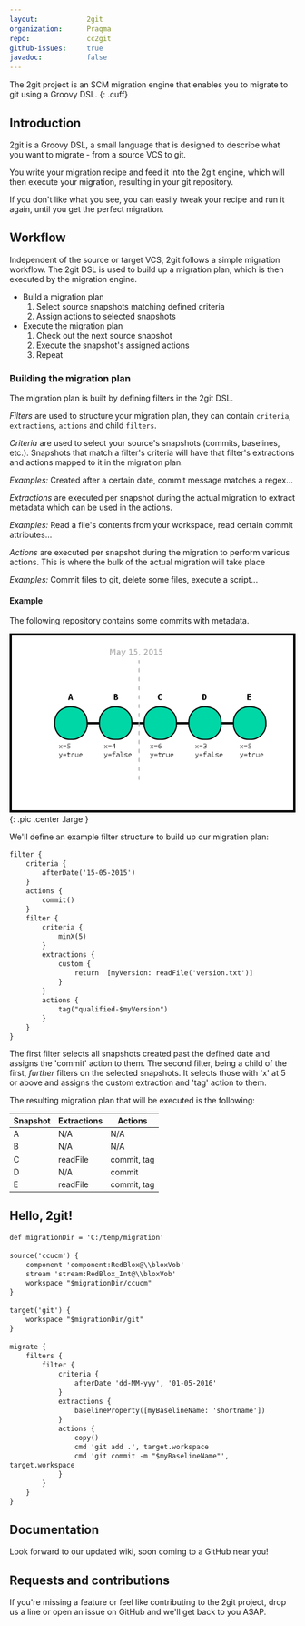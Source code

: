 ```yaml
---
layout:            2git
organization:      Praqma
repo:              cc2git
github-issues:     true
javadoc:           false
---
```


The 2git project is an SCM migration engine that enables you to migrate to git using a Groovy DSL.
{: .cuff}

## Introduction

2git is a Groovy DSL, a small language that is designed to describe what you want to migrate - from a source VCS to git.

You write your migration recipe and feed it into the 2git engine, which will then execute your migration, resulting in your git repository.

If you don't like what you see, you can easily tweak your recipe and run it again, until you get the perfect migration.

## Workflow

Independent of the source or target VCS, 2git follows a simple migration workflow.
The 2git DSL is used to build up a migration plan, which is then executed by the migration engine. 

 * Build a migration plan
   1. Select source snapshots matching defined criteria
   2. Assign actions to selected snapshots
 * Execute the migration plan
   1. Check out the next source snapshot
   2. Execute the snapshot's assigned actions
   3. Repeat

### Building the migration plan

The migration plan is built by defining filters in the 2git DSL. 


*Filters* are used to structure your migration plan, they can contain `criteria`, `extractions`, `actions` and child `filters`.


*Criteria* are used to select your source's snapshots (commits, baselines, etc.). 
Snapshots that match a filter's criteria will have that filter's extractions and actions mapped to it in the migration plan.

_Examples:_ Created after a certain date, commit message matches a regex... 


*Extractions* are executed per snapshot during the actual migration to extract metadata which can be used in the actions.

_Examples:_ Read a file's contents from your workspace, read certain commit attributes...  


*Actions* are executed per snapshot during the migration to perform various actions. This is where the bulk of the actual migration will take place

_Examples:_ Commit files to git, delete some files, execute a script... 

#### Example

The following repository contains some commits with metadata. 

![commits](images/workflow_1.png){: .pic .center .large }

We'll define an example filter structure to build up our migration plan:

```
filter {
    criteria {
        afterDate('15-05-2015')
    }
    actions {
        commit()
    }
    filter {
        criteria {
            minX(5)
        }
        extractions {
            custom {
                return  [myVersion: readFile('version.txt')]
            }
        }
        actions {
            tag("qualified-$myVersion")
        }
    }
}
```

The first filter selects all snapshots created past the defined date and assigns the 'commit' action to them.
The second filter, being a child of the first, _further_ filters on the selected snapshots.
It selects those with 'x' at 5 or above and assigns the custom extraction and 'tag' action to them.

The resulting migration plan that will be executed is the following:
 
| Snapshot | Extractions | Actions     |
|----------|-------------|-------------|
| A        | N/A         | N/A         |
| B        | N/A         | N/A         |
| C        | readFile    | commit, tag |
| D        | N/A         | commit      |
| E        | readFile    | commit, tag |


## Hello, 2git!

```
def migrationDir = 'C:/temp/migration'

source('ccucm') {
    component 'component:RedBlox@\\bloxVob'
    stream 'stream:RedBlox_Int@\\bloxVob'
    workspace "$migrationDir/ccucm"
}

target('git') {
    workspace "$migrationDir/git"
}

migrate {
    filters {
        filter {
            criteria {
                afterDate 'dd-MM-yyy', '01-05-2016'
            }
            extractions {
                baselineProperty([myBaselineName: 'shortname'])
            }
            actions {
                copy()
                cmd 'git add .', target.workspace
                cmd 'git commit -m "$myBaselineName"', target.workspace
            }
        }
    }
}

```

## Documentation

Look forward to our updated wiki, soon coming to a GitHub near you!

## Requests and contributions

If you're missing a feature or feel like contributing to the 2git project, drop us a line or open an issue on GitHub and we'll get back to you ASAP.
